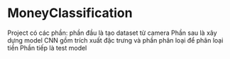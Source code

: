 # MoneyClassification
Project có các phần: phần đầu là tạo dataset từ camera
Phần sau là xây dựng model CNN gồm trích xuất đặc trưng và phần phân loại để phân loại tiền
Phần tiếp là test model 
